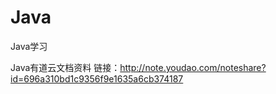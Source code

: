 # Java
Java学习


Java有道云文档资料
链接：http://note.youdao.com/noteshare?id=696a310bd1c9356f9e1635a6cb374187
